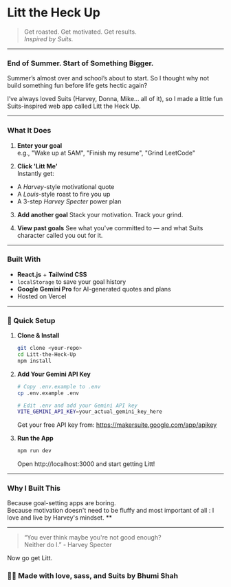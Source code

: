 # Litt the Heck Up
> Get roasted. Get motivated. Get results.  
> *Inspired by Suits.*

---

###  End of Summer. Start of Something Bigger.
Summer’s almost over and school’s about to start.
So I thought why not build something fun before life gets hectic again?

I’ve always loved Suits (Harvey, Donna, Mike... all of it), so I made a little fun Suits-inspired web app called Litt the Heck Up.

---

###  What It Does

1.  **Enter your goal**  
   e.g., "Wake up at 5AM", "Finish my resume", "Grind LeetCode"

2.  **Click 'Litt Me'**  
   Instantly get:
   -  A *Harvey*-style motivational quote  
   -  A *Louis*-style roast to fire you up  
   -  A 3-step *Harvey Specter* power plan

3.  **Add another goal**
   Stack your motivation. Track your grind.

4.  **View past goals**
   See what you've committed to — and what Suits character called you out for it.

---

###  Built With

- **React.js** + **Tailwind CSS**
-  `localStorage` to save your goal history
-  **Google Gemini Pro** for AI-generated quotes and plans
-  Hosted on Vercel

---

### 🚀 Quick Setup

1. **Clone & Install**
   ```bash
   git clone <your-repo>
   cd Litt-the-Heck-Up
   npm install
   ```

2. **Add Your Gemini API Key**
   ```bash
   # Copy .env.example to .env
   cp .env.example .env
   
   # Edit .env and add your Gemini API key
   VITE_GEMINI_API_KEY=your_actual_gemini_key_here
   ```
   
   Get your free API key from: https://makersuite.google.com/app/apikey

3. **Run the App**
   ```bash
   npm run dev
   ```
   
   Open http://localhost:3000 and start getting Litt!

---

###  Why I Built This

Because goal-setting apps are boring.  
Because motivation doesn't need to be fluffy and most important of all : I love and live by Harvey's mindset. **


---

> “You ever think maybe you're not good enough?  
> Neither do I.” - Harvey Specter

Now go get Litt.

### 👩‍💻 Made with love, sass, and Suits  by Bhumi Shah





